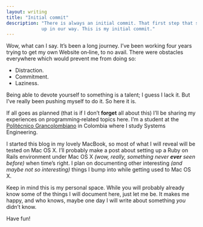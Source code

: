 ```yaml
---
layout: writing
title: "Initial commit"
description: "There is always an initial commit. That first step that sets us
             up in our way. This is my initial commit."
---
```

Wow, what can I say. It’s been a long journey. I’ve been working four years
trying to get my own Website on‐line, to no avail. There were obstacles
everywhere which would prevent me from doing so:

* Distraction.
* Commitment.
* Laziness.

Being able to devote yourself to something is a talent; I guess I lack it. But
I’ve really been pushing myself to do it. So here it is.

If all goes as planned (that is if I don’t **forget** all about this) I’ll be
sharing my experiences on programming‐related topics here. I’m a student at the
[Politécnico Grancolombiano][poli] in Colombia where I study Systems Engineering.

I started this blog in my lovely MacBook, so most of what I will reveal will be
tested on Mac OS X. I’ll probably make a post about setting up a Ruby on Rails
environment under Mac OS X *(wow, really, something never __ever__ seen before)*
when time’s right. I plan on documenting other interesting *(and maybe not so
interesting)* things I bump into while getting used to Mac OS X.

Keep in mind this is my personal space. While you will probably already know some
of the things I will document here, just let me be. It makes me happy, and who
knows, maybe one day I will write about something *you* didn’t know.

Have fun!

[poli]: http://www.poligran.edu.co/